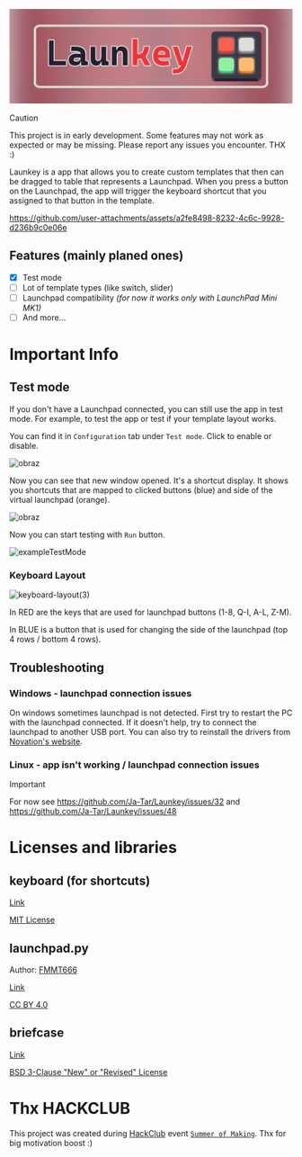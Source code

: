 ![LAUNKEY BANNER](https://raw.githubusercontent.com/Ja-Tar/Launkey/refs/heads/main/bannerSmall.png)

> [!CAUTION]
> This project is in early development. Some features may not work as expected or may be missing.
> Please report any issues you encounter. THX :)

Launkey is a app that allows you to create custom templates that then can be dragged to table that represents a Launchpad. When you press a button on the Launchpad, the app will trigger the keyboard shortcut that you assigned to that button in the template.


https://github.com/user-attachments/assets/a2fe8498-8232-4c6c-9928-d236b9c0e06e


## Features (mainly planed ones)

- [x] Test mode
- [ ] Lot of template types (like switch, slider)
- [ ] Launchpad compatibility *(for now it works only with LaunchPad Mini MK1)*
- [ ] And more...

# Important Info

## Test mode
If you don't have a Launchpad connected, you can still use the app in test mode. For example, to test the app or test if your template layout works.

You can find it in `Configuration` tab under `Test mode`. Click to enable or disable.

<img width="163" height="202" alt="obraz" src="https://github.com/user-attachments/assets/b55960fc-54f0-40fa-ba58-8add87de6ae5" />

Now you can see that new window opened. It's a shortcut display. It shows you shortcuts that are mapped to clicked buttons (blue) and side of the virtual launchpad (orange).

<img width="402" height="132" alt="obraz" src="https://github.com/user-attachments/assets/695ed428-e5dc-4708-8b2d-c70779f68b25" />

Now you can start testing with `Run` button.

![exampleTestMode](https://github.com/user-attachments/assets/fa350a2d-ebf1-4ba8-bddc-b49af97d32bb)

### Keyboard Layout

<img width="1235" height="371" alt="keyboard-layout(3)" src="https://github.com/user-attachments/assets/02e62839-cc09-4f92-ad1f-4de497e17322" />

In RED are the keys that are used for launchpad buttons (1-8, Q-I, A-L, Z-M).

In BLUE is a button that is used for changing the side of the launchpad (top 4 rows / bottom 4 rows).

## Troubleshooting

### Windows - launchpad connection issues

On windows sometimes launchpad is not detected. First try to restart the PC with the launchpad connected. If it doesn't help, try to connect the launchpad to another USB port. You can also try to reinstall the drivers from [Novation's website](https://downloads.novationmusic.com/novation/). 

### Linux - app isn't working / launchpad connection issues

> [!IMPORTANT]
> For now see https://github.com/Ja-Tar/Launkey/issues/32 and https://github.com/Ja-Tar/Launkey/issues/48

# Licenses and libraries

## keyboard (for shortcuts)
[Link](https://github.com/boppreh/keyboard?tab=MIT-1-ov-file)

[MIT License](https://github.com/boppreh/keyboard/blob/master/LICENSE.txt)

## launchpad.py
Author: [FMMT666](https://github.com/FMMT666)

[Link](https://github.com/FMMT666/launchpad.py)

[CC BY 4.0](https://github.com/FMMT666/launchpad.py/blob/master/LICENSE.txt)

## briefcase
[Link](https://github.com/beeware/briefcase)

[BSD 3-Clause "New" or "Revised" License](https://github.com/beeware/briefcase/blob/main/LICENSE)

# Thx HACKCLUB

This project was created during [HackClub](https://hackclub.com/) event [`Summer of Making`](https://summer.hackclub.com/). Thx for big motivation boost :)
